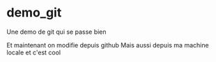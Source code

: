 # demo_git
Une demo de git qui se passe bien

Et maintenant on modifie depuis github 
Mais aussi depuis ma machine locale et c'est cool
